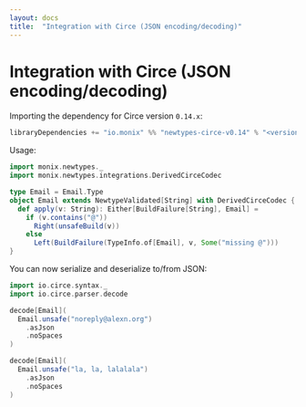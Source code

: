 ```yaml
---
layout: docs
title:  "Integration with Circe (JSON encoding/decoding)"
---
```


# Integration with Circe (JSON encoding/decoding)

Importing the dependency for Circe version `0.14.x`:

```scala
libraryDependencies += "io.monix" %% "newtypes-circe-v0.14" % "<version>"
```

Usage:

```scala mdoc:silent
import monix.newtypes._
import monix.newtypes.integrations.DerivedCirceCodec

type Email = Email.Type
object Email extends NewtypeValidated[String] with DerivedCirceCodec {
  def apply(v: String): Either[BuildFailure[String], Email] =
    if (v.contains("@")) 
      Right(unsafeBuild(v))
    else 
      Left(BuildFailure(TypeInfo.of[Email], v, Some("missing @")))
}
```

You can now serialize and deserialize to/from JSON:

```scala mdoc
import io.circe.syntax._
import io.circe.parser.decode

decode[Email](
  Email.unsafe("noreply@alexn.org")
    .asJson
    .noSpaces
)

decode[Email](
  Email.unsafe("la, la, lalalala")
    .asJson
    .noSpaces
)
```
